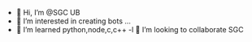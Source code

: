 - 👋 Hi, I’m @SGC UB
- 👀 I’m interested in creating bots ...
- 🌱 I’m learned python,node,c,c++
-l 💞️ I’m looking to collaborate SGC

<!---
swaranshgaming/SGC UB is a ✨ special ✨ repository because its `README.md` (this file) appears on your GitHub profile.
You can click the Preview link to take a look at your changes.
--->

